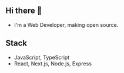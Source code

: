 ## Hi there 👋
- I'm a Web Developer, making open source.

## Stack
- JavaScript, TypeScript
- React, Next.js, Node.js, Express
